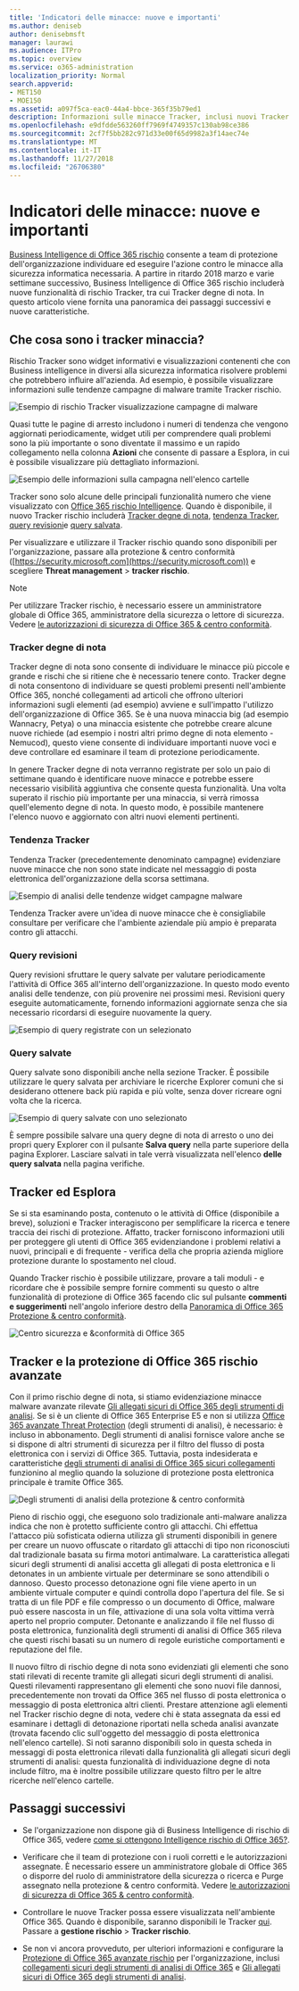 ```yaml
---
title: 'Indicatori delle minacce: nuove e importanti'
ms.author: deniseb
author: denisebmsft
manager: laurawi
ms.audience: ITPro
ms.topic: overview
ms.service: o365-administration
localization_priority: Normal
search.appverid:
- MET150
- MOE150
ms.assetid: a097f5ca-eac0-44a4-bbce-365f35b79ed1
description: Informazioni sulle minacce Tracker, inclusi nuovi Tracker degne di nota, per consentire all'organizzazione di essere informati su problemi di protezione.
ms.openlocfilehash: e9dfdde563260ff7969f4749357c130ab98ce386
ms.sourcegitcommit: 2cf7f5bb282c971d33e00f65d9982a3f14aec74e
ms.translationtype: MT
ms.contentlocale: it-IT
ms.lasthandoff: 11/27/2018
ms.locfileid: "26706380"
---
```

# <a name="threat-trackers---new-and-noteworthy"></a>Indicatori delle minacce: nuove e importanti

[Business Intelligence di Office 365 rischio](office-365-ti.md) consente a team di protezione dell'organizzazione individuare ed eseguire l'azione contro le minacce alla sicurezza informatica necessaria. A partire in ritardo 2018 marzo e varie settimane successivo, Business Intelligence di Office 365 rischio includerà nuove funzionalità di rischio Tracker, tra cui Tracker degne di nota. In questo articolo viene fornita una panoramica dei passaggi successivi e nuove caratteristiche. 
  
## <a name="what-are-threat-trackers"></a>Che cosa sono i tracker minaccia?

Rischio Tracker sono widget informativi e visualizzazioni contenenti che con Business intelligence in diversi alla sicurezza informatica risolvere problemi che potrebbero influire all'azienda. Ad esempio, è possibile visualizzare informazioni sulle tendenze campagne di malware tramite Tracker rischio.
  
![Esempio di rischio Tracker visualizzazione campagne di malware](media/a883b5ac-8e2b-469a-90e0-f8ad39bb63b7.png)
  
Quasi tutte le pagine di arresto includono i numeri di tendenza che vengono aggiornati periodicamente, widget utili per comprendere quali problemi sono la più importante o sono diventate il massimo e un rapido collegamento nella colonna **Azioni** che consente di passare a Esplora, in cui è possibile visualizzare più dettagliato informazioni. 
  
![Esempio delle informazioni sulla campagna nell'elenco cartelle](media/e426f220-fdcb-4dd9-99a2-db97dbcf71d5.png)
  
Tracker sono solo alcune delle principali funzionalità numero che viene visualizzato con [Office 365 rischio Intelligence](office-365-ti.md). Quando è disponibile, il nuovo Tracker rischio includerà [Tracker degne di nota](threat-trackers.md#notey), [tendenza Tracker](threat-trackers.md#trending), [query revisioni](threat-trackers.md#trackedq)e [query salvata](threat-trackers.md#savedq).
  
Per visualizzare e utilizzare il Tracker rischio quando sono disponibili per l'organizzazione, passare alla protezione &amp; centro conformità ([https://security.microsoft.com](https://security.microsoft.com)) e scegliere **Threat management** \> **tracker rischio**.
  
> [!NOTE]
> Per utilizzare Tracker rischio, è necessario essere un amministratore globale di Office 365, amministratore della sicurezza o lettore di sicurezza. Vedere [le autorizzazioni di sicurezza di Office 365 &amp; centro conformità](permissions-in-the-security-and-compliance-center.md). 
  
### <a name="noteworthy-trackers"></a>Tracker degne di nota

Tracker degne di nota sono consente di individuare le minacce più piccole e grande e rischi che si ritiene che è necessario tenere conto. Tracker degne di nota consentono di individuare se questi problemi presenti nell'ambiente Office 365, nonché collegamenti ad articoli che offrono ulteriori informazioni sugli elementi (ad esempio) avviene e sull'impatto l'utilizzo dell'organizzazione di Office 365. Se è una nuova minaccia big (ad esempio Wannacry, Petya) o una minaccia esistente che potrebbe creare alcune nuove richiede (ad esempio i nostri altri primo degne di nota elemento - Nemucod), questo viene consente di individuare importanti nuove voci e deve controllare ed esaminare il team di protezione periodicamente.
  
In genere Tracker degne di nota verranno registrate per solo un paio di settimane quando è identificare nuove minacce e potrebbe essere necessario visibilità aggiuntiva che consente questa funzionalità. Una volta superato il rischio più importante per una minaccia, si verrà rimossa quell'elemento degne di nota. In questo modo, è possibile mantenere l'elenco nuovo e aggiornato con altri nuovi elementi pertinenti.
  
### <a name="trending-trackers"></a>Tendenza Tracker

Tendenza Tracker (precedentemente denominato campagne) evidenziare nuove minacce che non sono state indicate nel messaggio di posta elettronica dell'organizzazione della scorsa settimana.
  
![Esempio di analisi delle tendenze widget campagne malware](media/d2ccc1a0-2a1d-4e36-99b5-6766c207772f.png)
  
Tendenza Tracker avere un'idea di nuove minacce che è consigliabile consultare per verificare che l'ambiente aziendale più ampio è preparata contro gli attacchi.
  
### <a name="tracked-queries"></a>Query revisioni

Query revisioni sfruttare le query salvate per valutare periodicamente l'attività di Office 365 all'interno dell'organizzazione. In questo modo evento analisi delle tendenze, con più provenire nei prossimi mesi. Revisioni query eseguite automaticamente, fornendo informazioni aggiornate senza che sia necessario ricordarsi di eseguire nuovamente la query.
  
![Esempio di query registrate con un selezionato](media/0c556174-06eb-4ae5-b32a-5ff76b9e4f13.png)
  
### <a name="saved-queries"></a>Query salvate

Query salvate sono disponibili anche nella sezione Tracker. È possibile utilizzare le query salvata per archiviare le ricerche Explorer comuni che si desiderano ottenere back più rapida e più volte, senza dover ricreare ogni volta che la ricerca.
  
![Esempio di query salvate con uno selezionato](media/188cf3ff-58f1-41ea-81aa-76158d8f40c3.png)
  
È sempre possibile salvare una query degne di nota di arresto o uno dei propri query Explorer con il pulsante **Salva query** nella parte superiore della pagina Explorer. Lasciare salvati in tale verrà visualizzata nell'elenco **delle query salvata** nella pagina verifiche. 
  
## <a name="trackers-and-explorer"></a>Tracker ed Esplora

Se si sta esaminando posta, contenuto o le attività di Office (disponibile a breve), soluzioni e Tracker interagiscono per semplificare la ricerca e tenere traccia dei rischi di protezione. Affatto, tracker forniscono informazioni utili per proteggere gli utenti di Office 365 evidenziandone i problemi relativi a nuovi, principali e di frequente - verifica della che propria azienda migliore protezione durante lo spostamento nel cloud.
  
Quando Tracker rischio è possibile utilizzare, provare a tali moduli - e ricordare che è possibile sempre fornire commenti su questo o altre funzionalità di protezione di Office 365 facendo clic sul pulsante **commenti e suggerimenti** nell'angolo inferiore destro della [Panoramica di Office 365 Protezione &amp; centro conformità](https://support.office.com/article/a5f2fd18-b029-4257-b5a8-ae83e7768c85).
  
![Centro sicurezza e &amp;conformità di Office 365](media/86c330db-8132-4150-8475-220258fe04fb.png)
  
## <a name="trackers-and-office-365-advanced-threat-protection"></a>Tracker e la protezione di Office 365 rischio avanzate

Con il primo rischio degne di nota, si stiamo evidenziazione minacce malware avanzate rilevate [Gli allegati sicuri di Office 365 degli strumenti di analisi](atp-safe-attachments.md). Se si è un cliente di Office 365 Enterprise E5 e non si utilizza [Office 365 avanzate Threat Protection](office-365-atp.md) (degli strumenti di analisi), è necessario: è incluso in abbonamento. Degli strumenti di analisi fornisce valore anche se si dispone di altri strumenti di sicurezza per il filtro del flusso di posta elettronica con i servizi di Office 365. Tuttavia, posta indesiderata e caratteristiche [degli strumenti di analisi di Office 365 sicuri collegamenti](atp-safe-links.md) funzionino al meglio quando la soluzione di protezione posta elettronica principale è tramite Office 365. 
  
![Degli strumenti di analisi della protezione &amp; centro conformità](media/cee70d07-f0c1-459b-843c-2d10c253349f.png)
  
Pieno di rischio oggi, che eseguono solo tradizionale anti-malware analizza indica che non è protetto sufficiente contro gli attacchi. Chi effettua l'attacco più sofisticata odierna utilizza gli strumenti disponibili in genere per creare un nuovo offuscate o ritardato gli attacchi di tipo non riconosciuti dal tradizionale basata su firma motori antimalware. La caratteristica allegati sicuri degli strumenti di analisi accetta gli allegati di posta elettronica e li detonates in un ambiente virtuale per determinare se sono attendibili o dannoso. Questo processo detonazione ogni file viene aperto in un ambiente virtuale computer e quindi controlla dopo l'apertura del file. Se si tratta di un file PDF e file compresso o un documento di Office, malware può essere nascosta in un file, attivazione di una sola volta vittima verrà aperto nel proprio computer. Detonante e analizzando il file nel flusso di posta elettronica, funzionalità degli strumenti di analisi di Office 365 rileva che questi rischi basati su un numero di regole euristiche comportamenti e reputazione del file.
  
Il nuovo filtro di rischio degne di nota sono evidenziati gli elementi che sono stati rilevati di recente tramite gli allegati sicuri degli strumenti di analisi. Questi rilevamenti rappresentano gli elementi che sono nuovi file dannosi, precedentemente non trovati da Office 365 nel flusso di posta elettronica o messaggio di posta elettronica altri clienti. Prestare attenzione agli elementi nel Tracker rischio degne di nota, vedere chi è stata assegnata da essi ed esaminare i dettagli di detonazione riportati nella scheda analisi avanzate (trovata facendo clic sull'oggetto del messaggio di posta elettronica nell'elenco cartelle). Si noti saranno disponibili solo in questa scheda in messaggi di posta elettronica rilevati dalla funzionalità gli allegati sicuri degli strumenti di analisi: questa funzionalità di individuazione degne di nota include filtro, ma è inoltre possibile utilizzare questo filtro per le altre ricerche nell'elenco cartelle.
  
## <a name="next-steps"></a>Passaggi successivi

- Se l'organizzazione non dispone già di Business Intelligence di rischio di Office 365, vedere [come si ottengono Intelligence rischio di Office 365?](get-started-with-ti.md).
    
- Verificare che il team di protezione con i ruoli corretti e le autorizzazioni assegnate. È necessario essere un amministratore globale di Office 365 o disporre del ruolo di amministratore della sicurezza o ricerca e Purge assegnato nella protezione &amp; centro conformità. Vedere [le autorizzazioni di sicurezza di Office 365 &amp; centro conformità](permissions-in-the-security-and-compliance-center.md).
    
- Controllare le nuove Tracker possa essere visualizzata nell'ambiente Office 365. Quando è disponibile, saranno disponibili le Tracker [qui](https://protection.office.com/). Passare a **gestione rischio** \> **Tracker rischio**.
    
- Se non vi ancora provveduto, per ulteriori informazioni e configurare la [Protezione di Office 365 avanzate rischio](office-365-atp.md) per l'organizzazione, inclusi [collegamenti sicuri degli strumenti di analisi di Office 365](atp-safe-links.md) e [Gli allegati sicuri di Office 365 degli strumenti di analisi](atp-safe-attachments.md).
  

